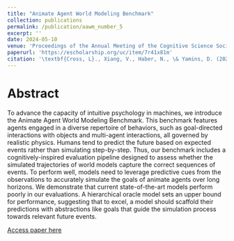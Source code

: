 ```yaml
---
title: "Animate Agent World Modeling Benchmark"
collection: publications
permalink: /publication/aawm_number_5
excerpt: ''
date: 2024-05-10
venue: 'Proceedings of the Annual Meeting of the Cognitive Science Society'
paperurl: 'https://escholarship.org/uc/item/7r41x81m'
citation: '\textbf{Cross, L}., Xiang, V., Haber, N., \& Yamins, D. (2024). Animate Agent World Modeling Benchmark. In \textit{Proceedings of the Annual Meeting of the Cognitive Science Society} (Vol. 46).'
---
```

Abstract
=====
To advance the capacity of intuitive psychology in machines, we introduce the Animate Agent World Modeling Benchmark. This benchmark features agents engaged in a diverse repertoire of behaviors, such as goal-directed interactions with objects and multi-agent interactions, all governed by realistic physics. Humans tend to predict the future based on expected events rather than simulating step-by-step. Thus, our benchmark includes a cognitively-inspired evaluation pipeline designed to assess whether the simulated trajectories of world models capture the correct sequences of events. To perform well, models need to leverage predictive cues from the observations to accurately simulate the goals of animate agents over long horizons. We demonstrate that current state-of-the-art models perform poorly in our evaluations. A hierarchical oracle model sets an upper bound for performance, suggesting that to excel, a model should scaffold their predictions with abstractions like goals that guide the simulation process towards relevant future events.

[Access paper here](https://escholarship.org/uc/item/7r41x81m)
